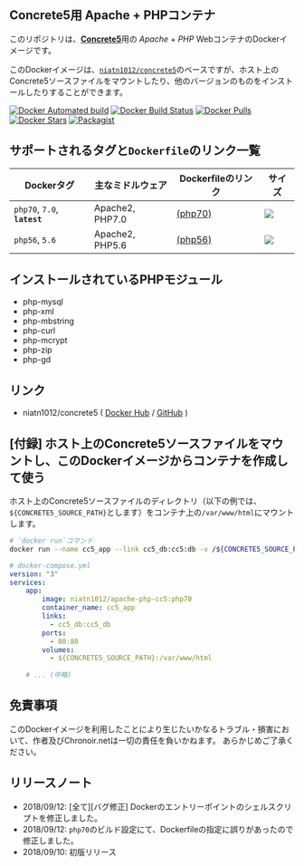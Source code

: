## Concrete5用 Apache + PHPコンテナ

このリポジトリは、[**Concrete5**](https://www.concrete5.org/)用の *Apache* + *PHP* WebコンテナのDockerイメージです。

このDockerイメージは、[`niatn1012/concrete5`]((https://hub.docker.com/r/niatn1012/concrete5/))のベースですが、ホスト上のConcrete5ソースファイルをマウントしたり、他のバージョンのものをインストールしたりすることができます。

[![Docker Automated build](https://img.shields.io/docker/automated/niatn1012/apache-php-cc5.svg)](https://hub.docker.com/r/niatn1012/apache-php-cc5/)
[![Docker Build Status](https://img.shields.io/docker/build/niatn1012/apache-php-cc5.svg)](https://hub.docker.com/r/niatn1012/apache-php-cc5/)
[![Docker Pulls](https://img.shields.io/docker/pulls/niatn1012/apache-php-cc5.svg)](https://hub.docker.com/r/niatn1012/apache-php-cc5/)
[![Docker Stars](https://img.shields.io/docker/stars/niatn1012/apache-php-cc5.svg)](https://hub.docker.com/r/niatn1012/apache-php-cc5/)
[![Packagist](https://img.shields.io/packagist/l/doctrine/orm.svg)](https://github.com/Nia-TN1012/docker-apache-php-cc5/blob/master/LICENSE)

## サポートされるタグと`Dockerfile`のリンク一覧

|Dockerタグ|主なミドルウェア|Dockerfileのリンク|サイズ|
|---|---|---|---|
|`php70`, `7.0`, **`latest`**|Apache2, PHP7.0|[(php70)](https://github.com/Nia-TN1012/docker-apache-php-cc5/tree/master/php70)|[![](https://images.microbadger.com/badges/image/niatn1012/apache-php-cc5.svg)](https://microbadger.com/images/niatn1012/apache-php-cc5 "Get your own image badge on microbadger.com")|
|`php56`, `5.6`|Apache2, PHP5.6|[(php56)](https://github.com/Nia-TN1012/docker-apache-php-cc5/tree/master/php56)|[![](https://images.microbadger.com/badges/image/niatn1012/apache-php-cc5:php56.svg)](https://microbadger.com/images/niatn1012/apache-php-cc5:php56 "Get your own image badge on microbadger.com")|

## インストールされているPHPモジュール

* php-mysql
* php-xml
* php-mbstring
* php-curl
* php-mcrypt
* php-zip
* php-gd

## リンク

* niatn1012/concrete5 ( [Docker Hub](https://hub.docker.com/r/niatn1012/concrete5/) / [GitHub](https://github.com/Nia-TN1012/docker-concrete5) )


## [付録] ホスト上のConcrete5ソースファイルをマウントし、このDockerイメージからコンテナを作成して使う

ホスト上のConcrete5ソースファイルのディレクトリ（以下の例では、`${CONCRETE5_SOURCE_PATH}`とします）をコンテナ上の`/var/www/html`にマウントします。

```bash
# `docker run`コマンド
docker run --name cc5_app --link cc5_db:cc5:db -v /${CONCRETE5_SOURCE_PATH}:/var/www/html -d niatn1012/apache-php-cc5:php70
```

```yml
# docker-compose.yml
version: "3"
services:
    app:
        image: niatn1012/apache-php-cc5:php70
        container_name: cc5_app
        links:
          - cc5_db:cc5_db
        ports:
          - 80:80
        volumes:
          - ${CONCRETE5_SOURCE_PATH}:/var/www/html
    
    # ... (中略)
```

## 免責事項

このDockerイメージを利用したことにより生じたいかなるトラブル・損害において、作者及びChronoir.netは一切の責任を負いかねます。
あらかじめご了承ください。

## リリースノート

* 2018/09/12: [全て][バグ修正] Dockerのエントリーポイントのシェルスクリプトを修正しました。
* 2018/09/12: `php70`のビルド設定にて、Dockerfileの指定に誤りがあったので修正しました。
* 2018/09/10: 初版リリース
